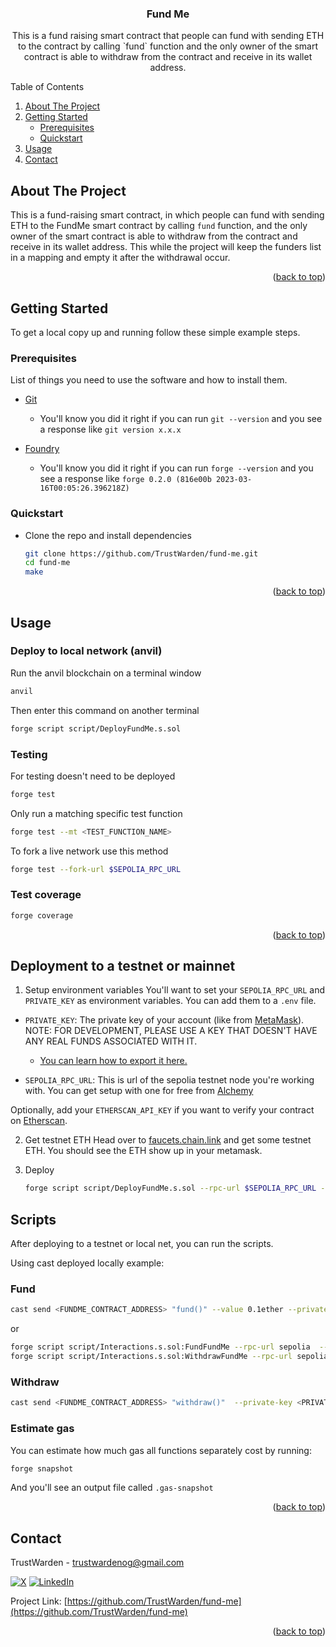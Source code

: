 <!-- Improved compatibility of back to top link: See: https://github.com/othneildrew/Best-README-Template/pull/73 -->

<a id="readme-top"></a>

<!--
*** Thanks for checking out the Best-README-Template. If you have a suggestion
*** that would make this better, please fork the repo and create a pull request
*** or simply open an issue with the tag "enhancement".
*** Don't forget to give the project a star!
*** Thanks again! Now go create something AMAZING! :D
-->

<!-- PROJECT SHIELDS -->
<!--
*** I'm using markdown "reference style" links for readability.
*** Reference links are enclosed in brackets [ ] instead of parentheses ( ).
*** See the bottom of this document for the declaration of the reference variables
*** for contributors-url, forks-url, etc. This is an optional, concise syntax you may use.
*** https://www.markdownguide.org/basic-syntax/#reference-style-links
-->

<h3 align="center">Fund Me</h3>

  <p align="center">
    This is a fund raising smart contract that people can fund with sending ETH to the contract by calling `fund` function and the only owner of the smart contract is able to withdraw from the contract and receive in its wallet address.
  </p>
</div>

<!-- TABLE OF CONTENTS -->
  <summary>Table of Contents</summary>
  <ol>
    <li>
      <a href="#about-the-project">About The Project</a>
    </li>
    <li>
      <a href="#getting-started">Getting Started</a>
      <ul>
        <li><a href="#prerequisites">Prerequisites</a></li>
        <li><a href="#quickstart">Quickstart</a></li>
      </ul>
    </li>
    <li><a href="#usage">Usage</a></li>
    <li><a href="#contact">Contact</a></li>
  </ol>

<!-- ABOUT THE PROJECT -->

## About The Project

This is a fund-raising smart contract, in which people can fund with sending ETH to the FundMe smart contract by calling `fund` function, and the only owner of the smart contract is able to withdraw from the contract and receive in its wallet address. This while the project will keep the funders list in a mapping and empty it after the withdrawal occur.

<p align="right">(<a href="#readme-top">back to top</a>)</p>

<!-- GETTING STARTED -->

## Getting Started

To get a local copy up and running follow these simple example steps.

### Prerequisites

List of things you need to use the software and how to install them.

- [Git](https://git-scm.com/book/en/v2/Getting-Started-Installing-Git)

  - You'll know you did it right if you can run `git --version` and you see a response like `git version x.x.x`

- [Foundry](https://getfoundry.sh)
  - You'll know you did it right if you can run `forge --version` and you see a response like `forge 0.2.0 (816e00b 2023-03-16T00:05:26.396218Z)`

### Quickstart

- Clone the repo and install dependencies
  ```sh
  git clone https://github.com/TrustWarden/fund-me.git
  cd fund-me
  make
  ```

<p align="right">(<a href="#readme-top">back to top</a>)</p>

<!-- USAGE EXAMPLES -->

## Usage

### Deploy to local network (anvil)

Run the anvil blockchain on a terminal window

```sh
anvil
```

Then enter this command on another terminal

```sh
forge script script/DeployFundMe.s.sol
```

### Testing

For testing doesn't need to be deployed

```sh
forge test
```

Only run a matching specific test function

```sh
forge test --mt <TEST_FUNCTION_NAME>
```

To fork a live network use this method

```sh
forge test --fork-url $SEPOLIA_RPC_URL
```

### Test coverage

```sh
forge coverage
```

<p align="right">(<a href="#readme-top">back to top</a>)</p>

## Deployment to a testnet or mainnet

1. Setup environment variables
   You'll want to set your `SEPOLIA_RPC_URL` and `PRIVATE_KEY` as environment variables. You can add them to a `.env` file.

- `PRIVATE_KEY`: The private key of your account (like from [MetaMask](https://metamask.io/)). NOTE: FOR DEVELOPMENT, PLEASE USE A KEY THAT DOESN'T HAVE ANY REAL FUNDS ASSOCIATED WITH IT.

  - [You can learn how to export it here.](https://metamask.zendesk.com/hc/en-us/articles/360015289632-How-to-Export-an-Account-Private-Key)

- `SEPOLIA_RPC_URL`: This is url of the sepolia testnet node you're working with. You can get setup with one for free from [Alchemy](https://alchemy.com/?a=673c802981)

Optionally, add your `ETHERSCAN_API_KEY` if you want to verify your contract on [Etherscan](https://etherscan.io).

2. Get testnet ETH
   Head over to [faucets.chain.link](https://faucets.chain.link) and get some testnet ETH. You should see the ETH show up in your metamask.

3. Deploy
   ```sh
   forge script script/DeployFundMe.s.sol --rpc-url $SEPOLIA_RPC_URL --private-key $PRIVATE_KEY --broadcast --verify --etherscan-api-key $ETHERSCAN_API_KEY
   ```

## Scripts

After deploying to a testnet or local net, you can run the scripts.

Using cast deployed locally example:

### Fund

```sh
cast send <FUNDME_CONTRACT_ADDRESS> "fund()" --value 0.1ether --private-key <PRIVATE_KEY>
```

or

```sh
forge script script/Interactions.s.sol:FundFundMe --rpc-url sepolia  --private-key $PRIVATE_KEY  --broadcast
forge script script/Interactions.s.sol:WithdrawFundMe --rpc-url sepolia  --private-key $PRIVATE_KEY  --broadcast
```

### Withdraw

```sh
cast send <FUNDME_CONTRACT_ADDRESS> "withdraw()"  --private-key <PRIVATE_KEY>
```

### Estimate gas

You can estimate how much gas all functions separately cost by running:

```sh
forge snapshot
```

And you'll see an output file called `.gas-snapshot`

<p align="right">(<a href="#readme-top">back to top</a>)</p>

<!-- CONTACT -->

## Contact

TrustWarden - trustwardenog@gmail.com

[![X][x-shield]][x-url]
[![LinkedIn][linkedin-shield]][linkedin-url]

Project Link: [https://github.com/TrustWarden/fund-me](https://github.com/TrustWarden/fund-me)

<p align="right">(<a href="#readme-top">back to top</a>)</p>

<!-- MARKDOWN LINKS & IMAGES -->
<!-- https://www.markdownguide.org/basic-syntax/#reference-style-links -->

[contributors-shield]: https://img.shields.io/github/contributors/TrustWarden/fund-me.svg?style=for-the-badge
[contributors-url]: https://github.com/TrustWarden/fund-me/graphs/contributors
[forks-shield]: https://img.shields.io/github/forks/TrustWarden/fund-me.svg?style=for-the-badge
[forks-url]: https://github.com/TrustWarden/fund-me/network/members
[stars-shield]: https://img.shields.io/github/stars/TrustWarden/fund-me.svg?style=for-the-badge
[stars-url]: https://github.com/TrustWarden/fund-me/stargazers
[issues-shield]: https://img.shields.io/github/issues/TrustWarden/fund-me.svg?style=for-the-badge
[issues-url]: https://github.com/TrustWarden/fund-me/issues
[license-shield]: https://img.shields.io/github/license/TrustWarden/fund-me.svg?style=for-the-badge
[license-url]: https://github.com/TrustWarden/fund-me/blob/master/LICENSE.txt
[linkedin-shield]: https://img.shields.io/badge/-LinkedIn-black.svg?style=for-the-badge&logo=linkedin&colorB=555
[linkedin-url]: https://linkedin.com/in/emranmiri
[x-shield]: https://img.shields.io/badge/-x-black.svg?style=for-the-badge&logo=x&colorB=555
[x-url]: https://x.com/trustwarden
[product-screenshot]: images/screenshot.png
[Next.js]: https://img.shields.io/badge/next.js-000000?style=for-the-badge&logo=nextdotjs&logoColor=white
[Next-url]: https://nextjs.org/
[React.js]: https://img.shields.io/badge/React-20232A?style=for-the-badge&logo=react&logoColor=61DAFB
[React-url]: https://reactjs.org/
[Bootstrap.com]: https://img.shields.io/badge/Bootstrap-563D7C?style=for-the-badge&logo=bootstrap&logoColor=white
[Bootstrap-url]: https://getbootstrap.com
[JQuery.com]: https://img.shields.io/badge/jQuery-0769AD?style=for-the-badge&logo=jquery&logoColor=white
[JQuery-url]: https://jquery.com
